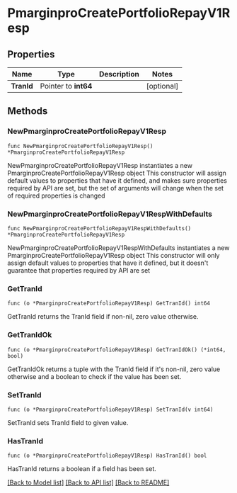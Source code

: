 # PmarginproCreatePortfolioRepayV1Resp

## Properties

Name | Type | Description | Notes
------------ | ------------- | ------------- | -------------
**TranId** | Pointer to **int64** |  | [optional] 

## Methods

### NewPmarginproCreatePortfolioRepayV1Resp

`func NewPmarginproCreatePortfolioRepayV1Resp() *PmarginproCreatePortfolioRepayV1Resp`

NewPmarginproCreatePortfolioRepayV1Resp instantiates a new PmarginproCreatePortfolioRepayV1Resp object
This constructor will assign default values to properties that have it defined,
and makes sure properties required by API are set, but the set of arguments
will change when the set of required properties is changed

### NewPmarginproCreatePortfolioRepayV1RespWithDefaults

`func NewPmarginproCreatePortfolioRepayV1RespWithDefaults() *PmarginproCreatePortfolioRepayV1Resp`

NewPmarginproCreatePortfolioRepayV1RespWithDefaults instantiates a new PmarginproCreatePortfolioRepayV1Resp object
This constructor will only assign default values to properties that have it defined,
but it doesn't guarantee that properties required by API are set

### GetTranId

`func (o *PmarginproCreatePortfolioRepayV1Resp) GetTranId() int64`

GetTranId returns the TranId field if non-nil, zero value otherwise.

### GetTranIdOk

`func (o *PmarginproCreatePortfolioRepayV1Resp) GetTranIdOk() (*int64, bool)`

GetTranIdOk returns a tuple with the TranId field if it's non-nil, zero value otherwise
and a boolean to check if the value has been set.

### SetTranId

`func (o *PmarginproCreatePortfolioRepayV1Resp) SetTranId(v int64)`

SetTranId sets TranId field to given value.

### HasTranId

`func (o *PmarginproCreatePortfolioRepayV1Resp) HasTranId() bool`

HasTranId returns a boolean if a field has been set.


[[Back to Model list]](../README.md#documentation-for-models) [[Back to API list]](../README.md#documentation-for-api-endpoints) [[Back to README]](../README.md)


